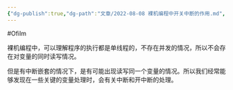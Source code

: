 ```yaml
---
{"dg-publish":true,"dg-path":"文章/2022-08-08 裸机编程中开关中断的作用.md","permalink":"/文章/2022-08-08 裸机编程中开关中断的作用/"}
---
```


#Ofilm 

裸机编程中，可以理解程序的执行都是单线程的，不存在并发的情况，所以不会存在对变量的同时读写情况。

但是有中断嵌套的情况下，是有可能出现读写同一个变量的情况。所以我们经常能够发现在一些关键的变量处理时，会有关中断和开中断的处理。